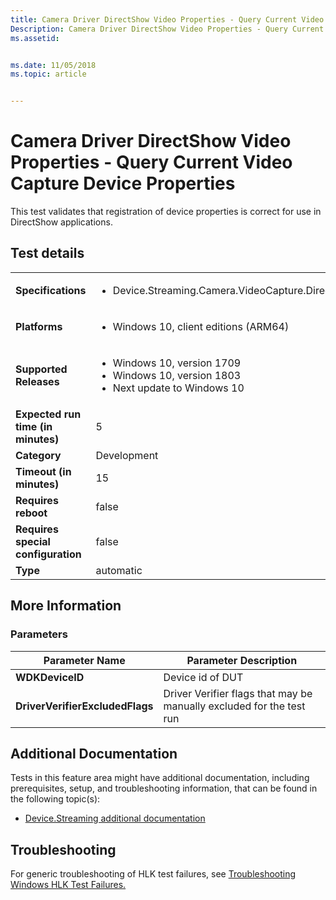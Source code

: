 ```yaml
---
title: Camera Driver DirectShow Video Properties - Query Current Video Capture Device Properties
Description: Camera Driver DirectShow Video Properties - Query Current Video Capture Device Properties
ms.assetid: 


ms.date: 11/05/2018
ms.topic: article


---
```


# Camera Driver DirectShow Video Properties - Query Current Video Capture Device Properties

This test validates that registration of device properties is correct for use in DirectShow applications.

## Test details

|||
|---|---|
| **Specifications**  | <ul><li>Device.Streaming.Camera.VideoCapture.DirectShow</li></ul> |  
| **Platforms**   | <ul><li>Windows 10, client editions (ARM64)</li></ul> |
| **Supported Releases** | <ul><li>Windows 10, version 1709</li><li>Windows 10, version 1803</li><li>Next update to Windows 10</li></ul> |
|**Expected run time (in minutes)**| 5 |
|**Category**| Development |
|**Timeout (in minutes)**| 15 |
|**Requires reboot**| false |
|**Requires special configuration**| false |
|**Type**| automatic |

## More Information
### Parameters

| Parameter Name | Parameter Description |
| --- | --- |
| **WDKDeviceID** | Device id of DUT |
| **DriverVerifierExcludedFlags** | Driver Verifier flags that may be manually excluded for the test run |



## Additional Documentation
Tests in this feature area might have additional documentation, including prerequisites, setup, and troubleshooting information, that can be found in the following topic(s): <ul><li>[Device.Streaming additional documentation](https:///docs.microsoft.com/en-us/windows-hardware/test/hlk/testref/device-streaming-additional-documentation.md)</li></ul>

## Troubleshooting
For generic troubleshooting of HLK test failures, see [Troubleshooting Windows HLK Test Failures.](https://docs.microsoft.com/en-us/windows-hardware/HLK/troubleshooting.html)